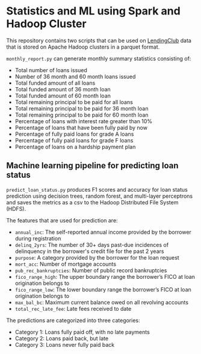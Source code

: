 # Statistics and ML using Spark and Hadoop Cluster

This repository contains two scripts that can be used on [LendingClub](https://www.lendingclub.com/) data that is stored on Apache Hadoop clusters in a parquet format. 

`monthly_report.py` can generate monthly summary statistics consisting of: 
- Total number of loans issued
- Number of 36 month and 60 month loans issued
- Total funded amount of all loans
- Total funded amount of 36 month loan
- Total funded amount of 60 month loan
- Total remaining principal to be paid for all loans
- Total remaining principal to be paid for 36 month loan
- Total remaining principal to be paid for 60 month loan
- Percentage of loans with interest rate greater than 10%
- Percentage of loans that have been fully paid by now
- Percentage of fully paid loans for grade A loans
- Percentage of fully paid loans for grade F loans
- Percentage of loans on a hardship payment plan

## Machine learning pipeline for predicting loan status

`predict_loan_status.py` produces F1 scores and accuracy for loan status prediction using decision trees, random forest, and multi-layer perceptrons and saves the metrics as a csv to the Hadoop Distributed File System (HDFS).

The features that are used for prediction are:
- `annual_inc`: The self-reported annual income provided by the borrower during registration
- `delinq_2yrs`: The number of 30+ days past-due incidences of delinquency in the borrower's credit file for the past 2 years
- `purpose`: A category provided by the borrower for the loan request
- `mort_acc`: Number of mortgage accounts
- `pub_rec_bankruptcies`: Number of public record bankruptcies
- `fico_range_high`: The upper boundary range the borrower’s FICO at loan origination belongs to
- `fico_range_low`: The lower boundary range the borrower’s FICO at loan origination belongs to
- `max_bal_bc`: Maximum current balance owed on all revolving accounts
- `total_rec_late_fee`: Late fees received to date

The predictions are categorized into three categories:
- Category 1: Loans fully paid off, with no late payments
- Category 2: Loans paid back, but late
- Category 3: Loans never fully paid back

